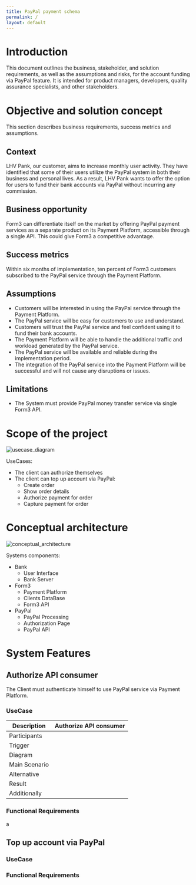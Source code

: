 ```yaml
---
title: PayPal payment schema
permalink: /
layout: default
---
```


# Introduction
This document outlines the business, stakeholder, and solution requirements, as well as the assumptions and risks, for the account funding via PayPal feature. It is intended for product managers, developers, quality assurance specialists, and other stakeholders.

# Objective and solution concept
This section describes business requirements, success metrics and assumptions.
## Context
LHV Pank, our customer, aims to increase monthly user activity. They have identified that some of their users utilize the PayPal system in both their business and personal lives. As a result, LHV Pank wants to offer the option for users to fund their bank accounts via PayPal without incurring any commission.
## Business opportunity
Form3 can differentiate itself on the market by offering PayPal payment services as a separate product on its Payment Platform, accessible through a single API. This could give Form3 a competitive advantage.
## Success metrics
Within six months of implementation, ten percent of Form3 customers subscribed to the PayPal service through the Payment Platform.
## Assumptions
- Customers will be interested in using the PayPal service through the Payment Platform.
- The PayPal service will be easy for customers to use and understand.
- Customers will trust the PayPal service and feel confident using it to fund their bank accounts.
- The Payment Platform will be able to handle the additional traffic and workload generated by the PayPal service.
- The PayPal service will be available and reliable during the implementation period.
- The integration of the PayPal service into the Payment Platform will be successful and will not cause any disruptions or issues.
## Limitations
- The System must provide PayPal money transfer service via single Form3 API. 

# Scope of the project
![usecase_diagram](/out/diagrams/paypal_scope_usecase/paypal_scope.svg)

UseCases:
- The client can authorize themselves
- The client can top up account via PayPal:
   - Create order
   - Show order details
   - Authorize payment for order
   - Capture payment for order

# Conceptual architecture
![conceptual_architecture](../out/conceptual%20architecture_components/conceptual_architecture.svg)

Systems components:
- Bank
    - User Interface
    - Bank Server 
- Form3
    - Payment Platform
    - Clients DataBase
    - Form3 API
- PayPal
    - PayPal Processing
    - Authorization Page
    - PayPal API

# System Features
## Authorize API consumer
The Client must authenticate himself to use PayPal service via Payment Platform.
### UseCase

|Description|Authorize API consumer|
|---|---|
|Participants||
|Trigger||
|Diagram||
|Main Scenario||
|Alternative||
|Result||
|Additionally||


### Functional Requirements
a
## Top up account via PayPal
### UseCase
### Functional Requirements

